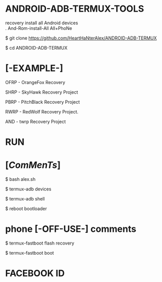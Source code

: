 #  ANDROID-ADB-TERMUX-TOOLS

recovery install all Android devices             
.
         And-Rom-install-All
              All+PhoNe

      





$ git clone https://github.com/HeartHaNterAlex/ANDROID-ADB-TERMUX

$ cd ANDROID-ADB-TERMUX




# [-EXAMPLE-]

OFRP - OrangeFox Recovery 

SHRP - SkyHawk Recovery Project

PBRP - PitchBlack Recovery Project

RWRP - RedWolf Recovery Project.

AND  - twrp Recovery Project


# RUN

# [_ComMenTs_]

$ bash alex.sh 

$ termux-adb devices

$ termux-adb shell

$ reboot bootloader



# phone [-OFF-USE-] comments 


$ termux-fastboot flash recovery    

$ termux-fastboot boot


# FACEBOOK ID 
